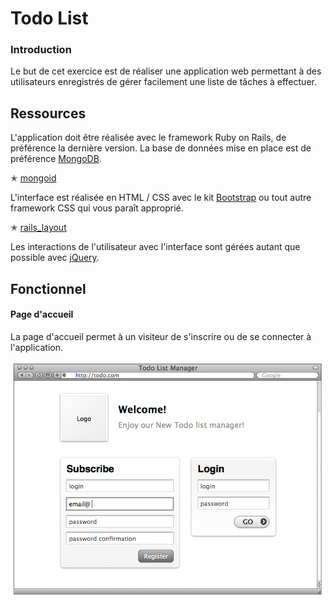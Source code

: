 # Todo List

### Introduction

Le but de cet exercice est de réaliser une application web permettant à des utilisateurs enregistrés de gérer facilement une liste de tâches à effectuer.

## Ressources

L'application doit être réalisée avec le framework Ruby on Rails, de préférence la dernière version. La base de données mise en place est de préférence [MongoDB](http://www.mongodb.org/).

✭ [mongoid](https://github.com/mongoid/mongoid)

L'interface est réalisée en HTML / CSS avec le kit [Bootstrap](http://getbootstrap.com/) ou tout autre framework CSS qui vous paraît approprié.

✭ [rails_layout](https://github.com/RailsApps/rails_layout)

Les interactions de l'utilisateur avec l'interface sont gérées autant que possible avec [jQuery](http://jquery.com/).

## Fonctionnel

#### Page d'accueil

La page d'accueil permet à un visiteur de s'inscrire ou de se connecter à l'application.

![accueil](images/signin.png)